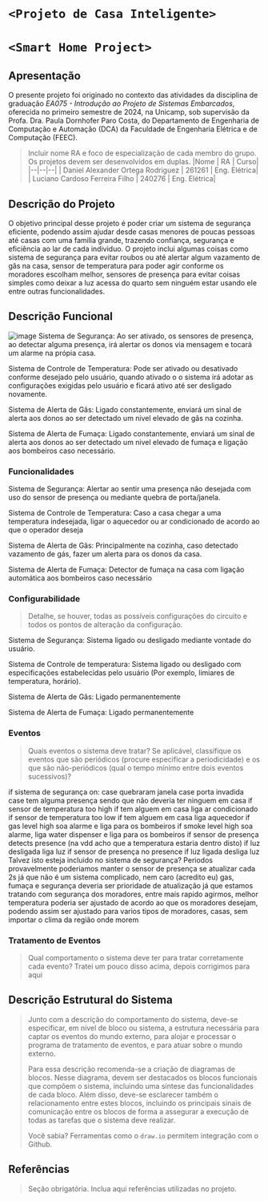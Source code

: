 # `<Projeto de Casa Inteligente>`
# `<Smart Home Project>`

## Apresentação

O presente projeto foi originado no contexto das atividades da disciplina de graduação *EA075 - Introdução ao Projeto de Sistemas Embarcados*, 
oferecida no primeiro semestre de 2024, na Unicamp, sob supervisão da Profa. Dra. Paula Dornhofer Paro Costa, do Departamento de Engenharia de Computação e Automação (DCA) da Faculdade de Engenharia Elétrica e de Computação (FEEC).

> Incluir nome RA e foco de especialização de cada membro do grupo. Os projetos devem ser desenvolvidos em duplas.
> |Nome  | RA | Curso|
> |--|--|--|
> | Daniel Alexander Ortega Rodriguez  | 261261  | Eng. Elétrica|
> | Luciano Cardoso Ferreira Filho     | 240276  | Eng. Elétrica|


## Descrição do Projeto
  O objetivo principal desse projeto é poder criar um sistema de segurança eficiente, podendo assim ajudar desde casas menores de poucas pessoas até casas com uma familia grande, trazendo confiança, segurança e eficiência ao lar de cada individuo. O projeto inclui algumas coisas como sistema de segurança para evitar roubos ou até alertar algum vazamento de gâs na casa, sensor de temperatura para poder agir conforme os moradores escolham melhor, sensores de presença para evitar coisas simples como deixar a luz acessa do quarto sem ninguém estar usando ele entre outras funcionalidades.

## Descrição Funcional
![image](https://github.com/EndlessLight9/ea075-2024.1-dolc/assets/165411886/f6f2a04e-b437-436f-868a-ebb4185268f3)
Sistema de Segurança: Ao ser ativado, os sensores de presença, ao detectar alguma presença, irá alertar os donos via mensagem e tocará um alarme na própia casa.

Sistema de Controle de Temperatura: Pode ser ativado ou desativado conforme desejado pelo usuário, quando ativado o o sistema irá adotar as configurações exigidas pelo usuário e ficará ativo até ser desligado novamente.

Sistema de Alerta de Gâs: Ligado constantemente, enviará um sinal de alerta aos donos ao ser detectado um nivel elevado de gâs na cozinha. 

Sistema de Alerta de Fumaça: Ligado constantemente, enviará um sinal de alerta aos donos ao ser detectado um nivel elevado de fumaça e ligação aos bombeiros caso necessário.


### Funcionalidades


Sistema de Segurança: Alertar ao sentir uma presença não desejada com uso do sensor de presença ou mediante quebra de porta/janela.

Sistema de Controle de Temperatura: Caso a casa chegar a uma temperatura indesejada, ligar o aquecedor ou ar condicionado de acordo ao que o operador deseja 

Sistema de Alerta de Gâs: Principalmente na cozinha, caso detectado vazamento de gás, fazer um alerta para os donos da casa.

Sistema de Alerta de Fumaça: Detector de fumaça na casa com ligação automática aos bombeiros caso necessário


### Configurabilidade
> Detalhe, se houver, todas as possíveis configurações do circuito e todos os pontos de alteração da configuração.

Sistema de Segurança: Sistema ligado ou desligado mediante vontade do usuário.

Sistema de Controle de temperatura: Sistema ligado ou desligado com especificações estabelecidas pelo usuário (Por exemplo, limiares de temperatura, horário).

Sistema de Alerta de Gâs: Ligado permanentemente

Sistema de Alerta de Fumaça: Ligado permanentemente


### Eventos
> Quais eventos o sistema deve tratar?
> Se aplicável, classifique os eventos que são periódicos (procure especificar a periodicidade) e os que são não-periódicos
> (qual o tempo mínimo entre dois eventos sucessivos)?


if sistema de segurança on:
  case quebraram janela
  case porta invadida
  case tem alguma presença sendo que não deveria ter ninguem em casa
if sensor de temperatura too high
  if tem alguem em casa
    liga ar condicionado
if sensor de temperatura too low
  if tem alguem em casa
    liga aquecedor
if gas level high
  soa alarme e liga para os bombeiros
if smoke level high
  soa alarme, liga water dispenser e liga para os bombeiros
if sensor de presença detects presence (na vdd acho que a temperatura estaria dentro disto)
  if luz desligada
    liga luz
if sensor de presença no presence 
  if luz ligada
    desliga luz
Talvez isto esteja incluido no sistema de segurança?
Periodos
provavelmente poderiamos manter o sensor de presença se atualizar cada 2s já que não é um sistema complicado, nem caro (acredito eu) 
gas, fumaça e segurança deveria ser prioridade de atualização já que estamos tratando com segurança dos moradores, entre mais rapido agirmos, melhor
temperatura poderia ser ajustado de acordo ao que os moradores desejam, podendo assim ser ajustado para varios tipos de moradores, casas, sem importar o clima da região onde morem



### Tratamento de Eventos
> Qual comportamento o sistema deve ter para tratar corretamente cada evento?
Tratei um pouco disso acima, depois corrigimos para aqui 

## Descrição Estrutural do Sistema
> Junto com a descrição do comportamento do sistema, deve-se especificar, em nível de bloco ou sistema, a estrutura necessária 
> para captar os eventos do mundo externo, para alojar e processar o programa de tratamento de eventos, e para atuar sobre o mundo externo.
>
> Para essa descrição recomenda-se a criação de diagramas de blocos.
> Nesse diagrama, devem ser destacados os blocos funcionais que compõem o sistema, incluindo uma síntese das funcionalidades de cada bloco.
> Além disso, deve-se esclarecer também o relacionamento entre estes blocos, incluindo os principais sinais de comunicação entre
> os blocos de forma a assegurar a execução de todas as tarefas que o sistema deve realizar.
> 
> Você sabia? Ferramentas como o `draw.io` permitem integração com o Github.
> 

## Referências
> Seção obrigatória. Inclua aqui referências utilizadas no projeto.
